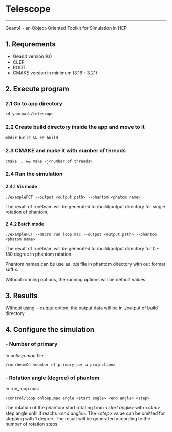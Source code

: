 # Telescope

---

Geant4 - an Object-Oriented Toolkit for Simulation in HEP

## 1. Requrements

- Gean4 version 9.0
- CLEP
- ROOT
- CMAKE version in minimum (3.16 - 3.21)

## 2. Execute program

### 2.1 Go to app directory

```text
cd yourpath/telescope
```

### 2.2 Create build directory inside the app and move to it

```text
mkdir build && cd build
```

### 2.3 CMAKE and make it with number of threads

```text
cmake .. && make -j<number of threads>
```

### 2.4 Run the simulation

#### 2.4.1 Vis mode

```text
./examplePCT --output <output path> --phantom <phatom name>
```

The result of runBeam will be generated to /build/output directory for single rotation of phantom.

#### 2.4.2 Batch mode

```text
./examplePCT --macro run_loop.mac --output <output path> --phantom <phatom name>
```

The result of runBeam will be generated to /build/output directory for 0 - 180 degree in phantom ratation.

Phantom names can be use as *.obj* file in phantom directory with out format suffix.

Without running options, the running options will be default values.

## 3. Results

Without using *--output* option, the output data will be in ./output of build directory.

## 4. Configure the simulation

### - Number of primary
  
In *onloop.mac* file

```text
/run/beamOn <number of primary per a projection>
```

### - Rotation angle (degree) of phantom

In run_loop.mac

```text
/control/loop onloop.mac angle <start angle> <end angle> <step> 
```

The rotation of the phantom start rotating from *\<start angle\>* with *\<step\>* step angle until it reachs *\<end angle\>*. The *\<step\>* value can be omitted for stepping with 1 degree. The result will be generated according to the number of rotation steps.

